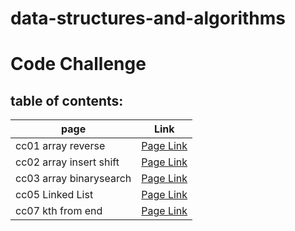 # data-structures-and-algorithms
# Code Challenge

## table of contents:

| page                        | Link                            |
| -----------                 | -----------                     |
| cc01 array reverse          | [Page Link](cc01/cc01.md)       |  
| cc02 array insert shift     | [Page Link](cc02/cc02.md)       |
| cc03 array binarysearch     | [Page Link](cc03/cc03.md)       |
| cc05 Linked List            | [Page Link](cc05/linkedList.md) |
| cc07 kth from end           | [Page Link](cc05/kth.md)        |

